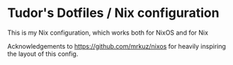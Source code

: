 # Tudor's Dotfiles / Nix configuration

This is my Nix configuration, which works both for NixOS and for Nix

Acknowledgements to https://github.com/mrkuz/nixos for heavily inspiring the layout of this config.
